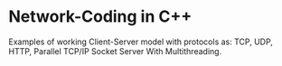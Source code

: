 # Network-Coding in C++
Examples of working Client-Server model with protocols as: TCP, UDP, HTTP, Parallel TCP/IP Socket Server With Multithreading.
